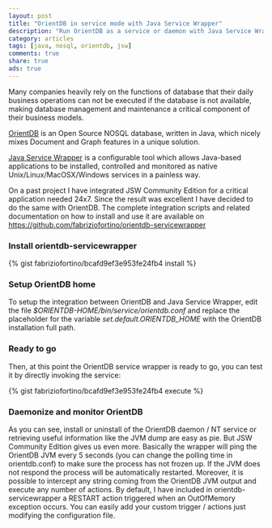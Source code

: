 ```yaml
---
layout: post
title: "OrientDB in service mode with Java Service Wrapper"
description: "Run OrientDB as a service or daemon with Java Service Wrapper"
category: articles
tags: [java, nosql, orientdb, jsw]
comments: true
share: true
ads: true
---
```


Many companies heavily rely on the functions of database that their daily business operations can not be executed if the database is not available, making database management and maintenance a critical component of their business models.

<a href="http://www.orientechnologies.com/orientdb/" target="_blank">OrientDB</a> is an Open Source NOSQL database, written in Java, which nicely mixes Document and Graph features in a unique solution.

<a href="http://wrapper.tanukisoftware.com/doc/english/product-overview.html" target="_blank">Java Service Wrapper</a> is a configurable tool which allows Java-based applications to be installed, controlled and monitored as native Unix/Linux/MacOSX/Windows services in a painless way.

On a past project I have integrated JSW Community Edition for a critical application needed 24x7. Since the result was excellent I have decided to do the same with OrientDB. The complete integration scripts and related documentation on how to install and use it are available on <a href="https://github.com/fabriziofortino/orientdb-servicewrapper" target="_blank">https://github.com/fabriziofortino/orientdb-servicewrapper</a>

### Install orientdb-servicewrapper
{% gist fabriziofortino/bcafd9ef3e953fe24fb4 install %}

### Setup OrientDB home
To setup the integration between OrientDB and Java Service Wrapper, edit the file *$ORIENTDB-HOME/bin/service/orientdb.conf* and replace the placeholder for the variable *set.default.ORIENTDB_HOME* with the OrientDB installation full path.

### Ready to go
Then, at this point the OrientDB service wrapper is ready to go, you can test it by directly invoking the service:

{% gist fabriziofortino/bcafd9ef3e953fe24fb4 execute %}

### Daemonize and monitor OrientDB
As you can see, install or uninstall of the OrientDB daemon / NT service or retrieving useful information like the JVM dump are easy as pie. But JSW Community Edition gives us even more. Basically the wrapper will ping the OrientDB JVM every 5 seconds (you can change the polling time in orientdb.conf) to make sure the process has not frozen up. If the JVM does not respond the process will be automatically restarted. Moreover, it is possible to intercept any string coming from the OrientDB JVM output and execute any number of actions. By default, I have included in orientdb-servicewrapper a RESTART action triggered when an OutOfMemory exception occurs. You can easily add your custom trigger / actions just modifying the configuration file.

